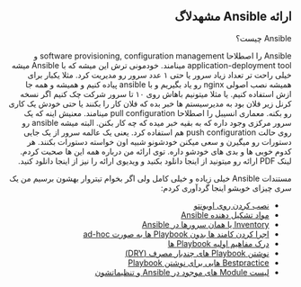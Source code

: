<div dir='auto'>
<h2> ارائه Ansible مشهدلاگ </h1>
</div>

<div dir='rtl'>

Ansible چیست؟

Ansible را اصطلاحا software provisioning, configuration management و application-deployment tool مینامند. خودمونی ترش این میشه که با Ansible میشه خیلی راحت تر تعداد زیاد سرور یا حتی ۱ عدد سرور رو مدیریت کرد. مثلا یکبار برای همیشه نصب اصولی nginx رو یاد بگیریم و با ansible پیاده کنیم و همیشه و همه جا ازش استفاده کنیم. یا مثلا میتونیم باهاش روی ۱۰ تا سرور شرکت چک کنیم اگر نسخه کرنل زیر فلان بود به مدیرسیستم ها خبر بده که فلان کار را بکنند یا حتی خودش یک کاری رو بکنه. معماری انسیبل را اصطلاحا pull configuration مینامند. معنیش اینه که یک سرور مرکزی وجود داره که به بقیه خبر میده که چه کار بکنن. البته میشه ansible رو روی حالت push configuration هم استفاده کرد. یعنی یک عالمه سرور از یک جایی دستورات رو میگیرن و سعی میکنن خودشونو شبیه اون خواسته دستورات بکنند. هر کدوم خوبی ها و بدی های خودشو داره. توی ارائه من درباره همه این ها صحبت کردم. لینک PDF ارائه رو میتونید از اینجا دانلود بکنید و ویدیوی ارائه را نیز از اینجا دانلود کنید.

مستندات Ansible خیلی زیاده و خیلی کامل ولی اگر بخوام تیتروار بهشون برسیم من یک سری چیزای خوبشو اینجا گردآوری کردم:

- [نصب کردن روی اوبونتو](https://docs.ansible.com/ansible/latest/installation_guide/intro_installation.html#latest-releases-via-apt-ubuntu)
- [مواد تشکیل دهنده Ansible](https://docs.ansible.com/ansible/latest/user_guide/basic_concepts.html)
- [Inventory یا همان سرورها در Ansible](https://docs.ansible.com/ansible/latest/user_guide/intro_inventory.html)
- [اجرا کردن کامند ها بدون Playbook ها به صورت ad-hoc](https://docs.ansible.com/ansible/latest/user_guide/intro_adhoc.html)
- [درک مفاهیم اولیه Playbook ها](https://docs.ansible.com/ansible/latest/user_guide/playbooks_intro.html#playbooks-intro)
- [نوشتن Playbook های چندبار مصرف (DRY)](https://docs.ansible.com/ansible/latest/user_guide/playbooks_reuse.html)
- [Bestpractice هایی برای نوشتن Playbook](https://docs.ansible.com/ansible/latest/user_guide/playbooks_best_practices.html)
- [لیست Module های موجود در Ansible و تنظیماتشون](https://docs.ansible.com/ansible/latest/user_guide/modules.html)

</div>